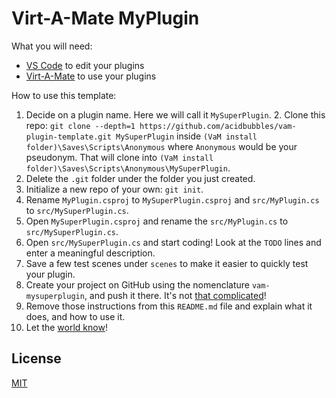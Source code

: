 # Virt-A-Mate MyPlugin

What you will need:

- [VS Code](https://code.visualstudio.com/) to edit your plugins
- [Virt-A-Mate](https://www.patreon.com/meshedvr/) to use your plugins

How to use this template:

1. Decide on a plugin name. Here we will call it `MySuperPlugin`. 2. Clone this repo: `git clone --depth=1 https://github.com/acidbubbles/vam-plugin-template.git MySuperPlugin` inside `(VaM install folder)\Saves\Scripts\Anonymous` where `Anonymous` would be your pseudonym. That will clone into `(VaM install folder)\Saves\Scripts\Anonymous\MySuperPlugin`.
2. Delete the `.git` folder under the folder you just created.
3. Initialize a new repo of your own: `git init`.
4. Rename `MyPlugin.csproj` to `MySuperPlugin.csproj` and `src/MyPlugin.cs` to `src/MySuperPlugin.cs`.
5. Open `MySuperPlugin.csproj` and rename the `src/MyPlugin.cs` to `src/MySuperPlugin.cs`.
6. Open `src/MySuperPlugin.cs` and start coding! Look at the `TODO` lines and enter a meaningful description.
7. Save a few test scenes under `scenes` to make it easier to quickly test your plugin.
8. Create your project on GitHub using the nomenclature `vam-mysuperplugin`, and push it there. It's not [that complicated](https://guides.github.com/activities/hello-world/)!
9. Remove those instructions from this `README.md` file and explain what it does, and how to use it.
10. Let the [world know](https://www.reddit.com/)!

## License

[MIT](LICENSE.md)

